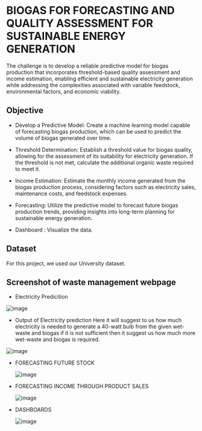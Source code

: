 
# BIOGAS FOR FORECASTING AND QUALITY ASSESSMENT FOR SUSTAINABLE ENERGY GENERATION


The challenge is to develop a reliable predictive model for biogas production that incorporates threshold-based quality assessment and income estimation, enabling efficient and sustainable electricity generation while addressing the complexities associated with variable feedstock, environmental factors, and economic viability.



## Objective
* Develop a Predictive Model: Create a machine learning model capable of forecasting biogas production, which can be used to predict the volume of biogas generated over time.

* Threshold Determination: Establish a threshold value for biogas quality, allowing for the assessment of its suitability for electricity generation. If the threshold is not met, calculate the additional organic waste required to meet it.

* Income Estimation: Estimate the monthly income generated from the biogas production process, considering factors such as electricity sales, maintenance costs, and feedstock expenses.

* Forecasting: Utilize the predictive model to forecast future biogas production trends, providing insights into long-term planning for sustainable energy generation.

* Dashboard : Visualize the data.

## Dataset
For this project, we used our University dataset.

## Screenshot of waste management webpage
* Electricity Predicition
  
![image](https://github.com/vishakasowmia/BIOGAS-FOR-FORECASTING-AND-QUALITY-ASSESSMENT-FOR-SUSTAINABLE-ENERGY-GENERATION/assets/118277287/3a835f35-32ec-41b8-b24b-6fd8fe74c61b)
  
* Output of Electricity prediction
Here it will suggest to us how much electricity is needed to generate a 40-watt bulb from the given wet-waste and biogas if it is not sufficient then it suggest us how much more wet-waste and biogas is required.

![image](https://github.com/vishakasowmia/BIOGAS-FOR-FORECASTING-AND-QUALITY-ASSESSMENT-FOR-SUSTAINABLE-ENERGY-GENERATION/assets/118277287/c323b67f-46a5-437b-8f80-6731147a78c3)

* FORECASTING FUTURE STOCK
  
  ![image](https://github.com/vishakasowmia/BIOGAS-FOR-FORECASTING-AND-QUALITY-ASSESSMENT-FOR-SUSTAINABLE-ENERGY-GENERATION/assets/118277287/737ef1dd-04ab-44df-b19f-71c54789082b)

* FORECASTING INCOME THROUGH PRODUCT SALES
  
  ![image](https://github.com/vishakasowmia/BIOGAS-FOR-FORECASTING-AND-QUALITY-ASSESSMENT-FOR-SUSTAINABLE-ENERGY-GENERATION/assets/118277287/60a70a10-8016-4494-b70b-77790a79fc3a)

* DASHBOARDS
  
  ![image](https://github.com/vishakasowmia/BIOGAS-FOR-FORECASTING-AND-QUALITY-ASSESSMENT-FOR-SUSTAINABLE-ENERGY-GENERATION/assets/118277287/c06f0b4e-b97b-44fc-8ec2-486a590aa285)














